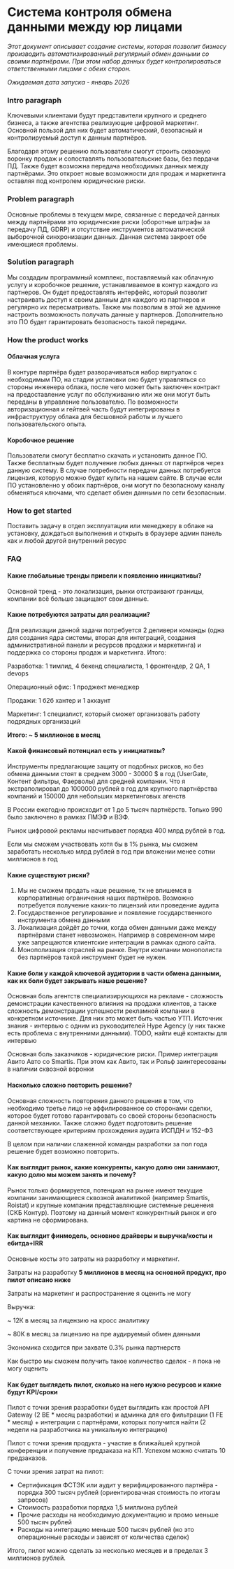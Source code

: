 # Система контроля обмена данными между юр лицами 

*Этот документ описывает создание системы, которая позволит бизнесу производить автоматизированный регулярный обмен данными со своими партнёрами. При этом набор данных будет контролироваться ответственными лицами с обеих сторон.*

*Ожидаемая дата запуска \- январь 2026*

### **Intro paragraph**

Ключевыми клиентами будут представители крупного и среднего бизнеса, а также агентства реализующие цифровой маркетинг. Основной пользой для них будет автоматический, безопасный и контролируемый доступ к данным партнёров.

Благодаря этому решению пользователи смогут строить сквозную воронку продаж и сопоставлять пользовательские базы, без пердачи ПД. Также будет возможна передача необходимых данных между партнёрами. Это откроет новые возможности для продаж и маркетинга оставляя под контролем юридические риски. 

### **Problem paragraph**

Основные проблемы в текущем мире, связанные с передачей данных между партнёрами это юридические риски (оборотные штрафы за передачу ПД, GDRP) и отсутствие инструментов автоматической выборочной синхронизации данных. Данная система закроет обе имеющиеся проблемы.

### **Solution paragraph**

Мы создадим программный комплекс, поставляемый как облачную услугу и коробочное решение, устанавливаемое в контур каждого из партнеров. Он будет предоставлять интерфейс, который позволит настраивать доступ к своим данным для каждого из партнеров и регулярно их пересматривать. Также мы позволим в этой же админке настроить возможность получать данные у партнеров. Дополнительно это ПО будет гарантировать безопасность такой передачи.

### **How the product works**

#### Облачная услуга
В контуре партнёра будет разворачиваться набор виртуалок с необходимым ПО, на стадии установки оно будет управляться со стороны инженера облака, после чего может быть заключен контракт на предоставление услуг по обслуживанию или же они могут быть переданы в управление пользователю. По возможности авторизационная и гейтвей часть будут интегрированы в инфраструктуру облака для бесшовной работы и лучшего пользовательского опыта.

#### Коробочное решение
Пользователи смогут бесплатно скачать и установить данное ПО. Также бесплатным будет получение любых данных от партнёров через данную систему. В случае потребности передачи данных потребуется лицензия, которую можно будет купить на нашем сайте. В случае если ПО установленно у обоих партнёров, они могут по безопасному каналу обменяться ключами, что сделает обмен данными по сети безопасным.

### **How to get started**

Поставить задачу в отдел эксплуатации или менеджеру в облаке на установку, дождаться выполнения и открыть в браузере админ панель как и любой другой внутренний ресурс

### **FAQ**

#### Какие глобальные тренды привели к появлению инициативы?

Основной тренд \- это локализация, рынки отстраивают границы, компании всё больше защищают свои данные.

#### Какие потребуются затраты для реализации?

Для реализации данной задачи потребуется 2 деливери команды (одна для создания ядра системы, вторая для интеграций, создания административной панели и ресурсов продажи и маркетинга) и поддержка со стороны продаж и маркетинга. Итого:

Разработка: 1 тимлид, 4 бекенд специалиста, 1 фронтендер, 2 QA, 1 devops

Операционный офис: 1 проджект менеджер

Продажи: 1 б2б хантер и 1 аккаунт

Маркетинг: 1 специалист, который сможет организовать работу подрядных организаций

**Итого: \~ 5 миллионов в месяц** 

#### Какой финансовый потенциал есть у инициативы?

Инструменты предлагающие защиту от подобных рисков, но без обмена данными стоят в среднем 3000 \- 30000 $ в год (UserGate, Контент фильтры, Фаерволы) для средней компании. Что я экстраполировал до 1000000 рублей в год для крупного партнёрства компаний и 150000 для небольших маркетинговых агенств

В России ежегодно происходит от 1 до 5 тысяч партнёрств. Только 990 было заключено в рамках ПМЭФ и ВЭФ.

Рынок цифровой рекламы насчитывает порядка 400 млрд рублей в год.

Если мы сможем участвовать хотя бы в 1% рынка, мы сможем заработать несколько млрд рублей в год при вложении менее сотни миллионов в год 

#### Какие существуют риски?

1. Мы не сможем продать наше решение, тк не впишемся в корпоративные ограничения наших партнёров. Возможно потребуется получение каких-то лицензий или проведение аудита  
2. Государственное регулирование и появление государственного инструмента обмена данными  
3. Локализация дойдёт до точки, когда обмен данными даже между партнёрами станет невозможен. Например в современном мире уже запрещаются клиентские интеграции в рамках одного сайта.  
4. Монополизация отраслей на рынке. Внутри компании монополиста без партнёров такой инструмент будет не нужен.

#### Какие боли у каждой ключевой аудитории в части обмена данными, как их боли будет закрывать наше решение? 

Основная боль агентств специализирующихся на рекламе \- сложность демонстрации качественного влияния на продажи клиентов, а также сложность демонстрации успешности рекламной компании в конкретном источнике. Для них это может быть частью УТП. Источник знания \- интервью с одним из руководителей Hype Agency (у них также есть проблема с внутренними данными). TODO, найти ещё контакты для интервью

Основная боль заказчиков \- юридические риски. Пример интеграция Авито Авто со Smartis. При этом как Авито, так и Рольф заинтересованы в наличии сквозной воронки

#### Насколько сложно повторить решение?

Основная сложность повторения данного решения в том, что необходимо третье лицо не аффилированное со сторонами сделки, которое будет готово гарантировать со своей стороны безопасность данной механики. Также сложно будет подготовить решение соответствующее критериям прохождения аудита ИСПДН и 152-ФЗ

В целом при наличии слаженной команды разработки за пол года решение будет возможно повторить.

#### Как выглядит рынок, какие конкуренты, какую долю они занимают, какую долю мы можем занять и почему?

Рынок только формируется, потенциал на рынке имеют текущие компании занимающиеся сквозной аналитикой (например Smartis, Roistat) и крупные компании представляющие системные решенеия (СКБ Контур). Поэтому на данный момент конкурентный рынок и его картина не сформирована. 

#### Как выглядит финмодель, основное драйверы и выручка/косты и ебитда+IRR

Основные косты это затраты на разработку и маркетинг. 

Затраты на разработку **5 миллионов в месяц на основной продукт, про пилот описано ниже**


Затраты на маркетинг и распространение я оценить не могу

Выручка:

\~ 12К в месяц за лицензию на кросс аналитику

\~ 80К в месяц за лицензию на пре аудируемый обмен данными

Экономика сходится при захвате 0.3% рынка партнерств

Как быстро мы сможем получить такое количество сделок \- я пока не могу оценить

#### Как будет выглядеть пилот, сколько на него нужно ресурсов и какие будут KPI/сроки

Пилот с точки зрения разработки будет выглядить как простой API Gateway (2 BE \* месяц разработки) и админка для его фильтрации (1 FE \* месяц) \+ интеграции с партнёрами, которых получится найти (2 недели на разработчика на уникальную интеграцию)

Пилот с точки зрения продукта \- участие в ближайшей крупной конференции и получение предзаказа на КП. Успехом можно считать 10 предзаказов.

С точки зрения затрат на пилот:

* Сертификация ФСТЭК или аудит у верифицированного партнёра - порядка 300 тысяч рублей (ориентировачная стоимость по итогам запросов)
* Стоимость разработки порядка 1,5 миллиона рублей
* Прочие расходы на необходимую документацию и промо меньше 500 тысяч рублей
* Расходы на интеграцию меньше 500 тысяч рублей (но это операционные расходы и зависят от количества сделок)

Итого, пилот можно сделать за несколько месяцев и в пределах 3 миллионов рублей.
